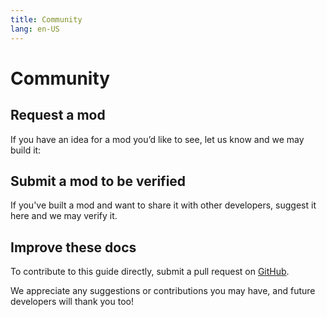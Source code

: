 ```yaml
---
title: Community
lang: en-US
---
```


# Community

## Request a mod

If you have an idea for a mod you’d like to see, let us know and we may build it:

<div class="mod-container">
  <!-- Request form -->
  <mod :mod-key="'nmamd'"/>
</div>

## Submit a mod to be verified

If you've built a mod and want to share it with other developers, suggest it here and we may verify it.

<div class="mod-container">
  <!-- Submission form -->
  <mod :mod-key="'kblbd'"/>
</div>

## Improve these docs

To contribute to this guide directly, submit a pull request on [GitHub](https://github.com/anymod/guide).

We appreciate any suggestions or contributions you may have, and future developers will thank you too!
